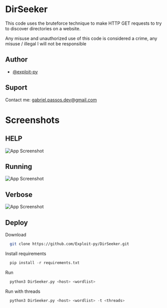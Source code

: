 
# DirSeeker

This code uses the bruteforce technique to make HTTP GET requests to try to discover directories on a website.

Any misuse and unauthorized use of this code is considered a crime, any misuse / illegal I will not be responsible

## Author

- [@exploit-py](https://www.github.com/exploit-py)


## Suport

Contact me: gabriel.passos.dev@gmail.com

# Screenshots

## HELP

![App Screenshot](https://cdn.discordapp.com/attachments/933791098827059204/1075890226557366463/image.png)

## Running
![App Screenshot](https://cdn.discordapp.com/attachments/933791098827059204/1075890491599622324/image.png)

## Verbose
![App Screenshot](https://cdn.discordapp.com/attachments/933791098827059204/1075890827383025808/image.png)

## Deploy

Download

```bash
  git clone https://github.com/Exploit-py/DirSeeker.git
```

Install requirements

```python
  pip install -r requirements.txt
```

Run
```python
  python3 DirSeeker.py <host> <wordlist>
```

Run with threads

```python
  python3 DirSeeker.py <host> <wordlist> -t <threads>
```

